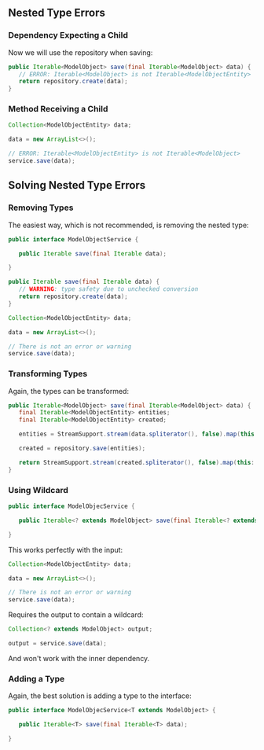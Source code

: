 ## Nested Type Errors

### Dependency Expecting a Child

Now we will use the repository when saving:

```java
public Iterable<ModelObject> save(final Iterable<ModelObject> data) {
   // ERROR: Iterable<ModelObject> is not Iterable<ModelObjectEntity>
   return repository.create(data);
}
```

### Method Receiving a Child

```java
Collection<ModelObjectEntity> data;

data = new ArrayList<>();

// ERROR: Iterable<ModelObjectEntity> is not Iterable<ModelObject>
service.save(data);
```

## Solving Nested Type Errors

### Removing Types

The easiest way, which is not recommended, is removing the nested type:

```java
public interface ModelObjectService {

   public Iterable save(final Iterable data);

}
```

```java
public Iterable save(final Iterable data) {
   // WARNING: type safety due to unchecked conversion
   return repository.create(data);
}
```

```java
Collection<ModelObjectEntity> data;

data = new ArrayList<>();

// There is not an error or warning
service.save(data);
```

### Transforming Types

Again, the types can be transformed:

```java
public Iterable<ModelObject> save(final Iterable<ModelObject> data) {
   final Iterable<ModelObjectEntity> entities;
   final Iterable<ModelObjectEntity> created;

   entities = StreamSupport.stream(data.spliterator(), false).map(this::toEntity).collect(Collectors.toList());

   created = repository.save(entities);

   return StreamSupport.stream(created.spliterator(), false).map(this::toObject).collect(Collectors.toList());
}
```

### Using Wildcard

```java
public interface ModelObjecService {

   public Iterable<? extends ModelObject> save(final Iterable<? extends ModelObject> data);

}
```

This works perfectly with the input:

```java
Collection<ModelObjectEntity> data;

data = new ArrayList<>();

// There is not an error or warning
service.save(data);
```

Requires the output to contain a wildcard:

```java
Collection<? extends ModelObject> output;

output = service.save(data);
```

And won't work with the inner dependency.

### Adding a Type

Again, the best solution is adding a type to the interface:

```java
public interface ModelObjecService<T extends ModelObject> {

   public Iterable<T> save(final Iterable<T> data);

}
```




